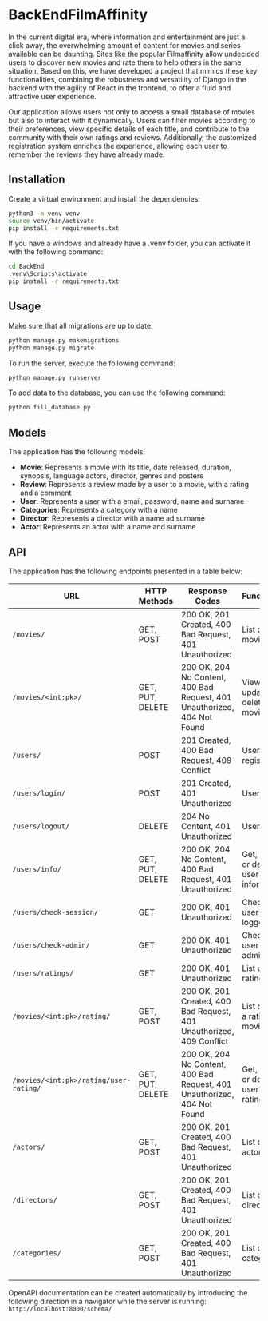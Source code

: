 # BackEndFilmAffinity
In the current digital era, where information and entertainment are just a click away, the overwhelming amount of content for movies and series available can be daunting. Sites like the popular Filmaffinity allow undecided users to discover new movies and rate them to help others in the same situation. Based on this, we have developed a project that mimics these key functionalities, combining the robustness and versatility of Django in the backend with the agility of React in the frontend, to offer a fluid and attractive user experience.

Our application allows users not only to access a small database of movies but also to interact with it dynamically. Users can filter movies according to their preferences, view specific details of each title, and contribute to the community with their own ratings and reviews. Additionally, the customized registration system enriches the experience, allowing each user to remember the reviews they have already made.

## Installation
Create a virtual environment and install the dependencies:
```bash
python3 -m venv venv
source venv/bin/activate
pip install -r requirements.txt
```

If you have a windows and already have a .venv folder, you can activate it with the following command:
```bash
cd BackEnd
.venv\Scripts\activate
pip install -r requirements.txt
```

## Usage
Make sure that all migrations are up to date:
```bash
python manage.py makemigrations
python manage.py migrate
```

To run the server, execute the following command:
```bash
python manage.py runserver
```

To add data to the database, you can use the following command:
```bash
python fill_database.py
```

## Models
The application has the following models:
- **Movie**: Represents a movie with its title, date released, duration, synopsis, language actors, director, genres and posters
- **Review**: Represents a review made by a user to a movie, with a rating and a comment
- **User**: Represents a user with a email, password, name and surname
- **Categories**: Represents a category with a name
- **Director**: Represents a director with a name ad surname
- **Actor**: Represents an actor with a name and surname

## API
The application has the following endpoints presented in a table below:

| URL                                   | HTTP Methods          | Response Codes                                    | Functionality                                            |
|---------------------------------------|-----------------------|---------------------------------------------------|----------------------------------------------------------|
| `/movies/`                            | GET, POST             | 200 OK, 201 Created, 400 Bad Request, 401 Unauthorized | List or create movies                                    |
| `/movies/<int:pk>/`                   | GET, PUT, DELETE      | 200 OK, 204 No Content, 400 Bad Request, 401 Unauthorized, 404 Not Found | View, update, or delete a movie                          |
| `/users/`                             | POST                  | 201 Created, 400 Bad Request, 409 Conflict        | User registration                                        |
| `/users/login/`                       | POST                  | 201 Created, 401 Unauthorized                      | User login                                               |
| `/users/logout/`                      | DELETE                | 204 No Content, 401 Unauthorized                   | User logout                                              |
| `/users/info/`                        | GET, PUT, DELETE      | 200 OK, 204 No Content, 400 Bad Request, 401 Unauthorized | Get, update, or delete user information                  |
| `/users/check-session/`               | GET                   | 200 OK, 401 Unauthorized                           | Check if the user is logged in                           |
| `/users/check-admin/`                 | GET                   | 200 OK, 401 Unauthorized                           | Check if the user is an administrator                    |
| `/users/ratings/`                     | GET                   | 200 OK, 401 Unauthorized                           | List user's ratings                                      |
| `/movies/<int:pk>/rating/`            | GET, POST             | 200 OK, 201 Created, 400 Bad Request, 401 Unauthorized, 409 Conflict | List or create a rating for a movie                      |
| `/movies/<int:pk>/rating/user-rating/`| GET, PUT, DELETE      | 200 OK, 204 No Content, 400 Bad Request, 401 Unauthorized, 404 Not Found | Get, update, or delete a user's movie rating             |
| `/actors/`                            | GET, POST             | 200 OK, 201 Created, 400 Bad Request, 401 Unauthorized | List or create actors                                    |
| `/directors/`                         | GET, POST             | 200 OK, 201 Created, 400 Bad Request, 401 Unauthorized | List or create directors                                 |
| `/categories/`                        | GET, POST             | 200 OK, 201 Created, 400 Bad Request, 401 Unauthorized | List or create categories                                |

OpenAPI documentation can be created automatically by introducing the following direction in a navigator while the server is running:
`http://localhost:8000/schema/`
